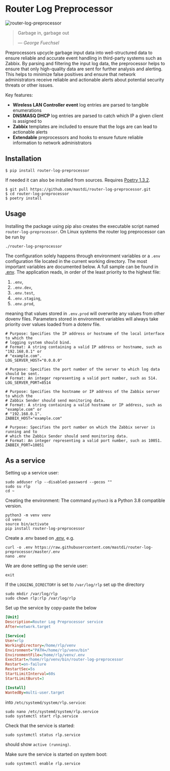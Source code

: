 # Router Log Preprocessor
![router-log-preprocessor](https://user-images.githubusercontent.com/105678820/228938795-66dbd955-813b-4fb3-a559-4f3a41f55bb9.png)

> Garbage in, garbage out
>
> &mdash; <cite>George Fuechsel</cite>

Preprocessors upcycle garbage input data into well-structured data to ensure reliable and accurate event handling in third-party systems such as Zabbix.
By parsing and filtering the input log data, the preprocessor helps to ensure that only high-quality data are sent for further analysis and alerting.
This helps to minimize false positives and ensure that network administrators receive reliable and actionable alerts about potential security threats or other issues.


Key features:
- **Wireless LAN Controller event** log entries are parsed to tangible enumerations
- **DNSMASQ DHCP** log entries are parsed to catch which IP a given client is assigned to
- **Zabbix** templates are included to ensure that the logs are can lead to actionable alerts
- **Extendable** preprocessors and hooks to ensure future reliable information to network administrators

## Installation
```console
$ pip install router-log-preprocessor
```

If needed it can also be installed from sources.
Requires [Poetry 1.3.2](https://python-poetry.org/).
```console
$ git pull https://github.com/mastdi/router-log-preprocessor.git
$ cd router-log-preprocessor
$ poetry install
```

## Usage
Installing the package using pip also creates the executable script named `router-log-preprocessor`.
On Linux systems the router log preprocessor can be run by

```console
./router-log-preprocessor
```

The configuration solely happens through environment variables or a `.env` configuration file located in the current working directory.
The most important variables are documented below. 
A full sample can be found in [.env](https://raw.githubusercontent.com/mastdi/router-log-preprocessor/master/.env).
The application reads, in order of the least priority to the highest file:
1. `.env`,
2. `.env.dev`,
3. `.env.test`,
4. `.env.staging`,
5. `.env.prod`,

meaning that values stored in `.env.prod` will overwrite any values from other dovenv files.
Parameters stored in environment variables will always take priority over values loaded from a dotenv file.

```dotenv
# Purpose: Specifies the IP address or hostname of the local interface to which the
# logging system should bind.
# Format: A string containing a valid IP address or hostname, such as "192.168.0.1" or
# "example.com".
LOG_SERVER_HOST="0.0.0.0"

# Purpose: Specifies the port number of the server to which log data should be sent.
# Format: An integer representing a valid port number, such as 514.
LOG_SERVER_PORT=8514

# Purpose: Specifies the hostname or IP address of the Zabbix server to which the
# Zabbix Sender should send monitoring data.
# Format: A string containing a valid hostname or IP address, such as "example.com" or
# "192.168.0.1".
ZABBIX_HOST="example.com"

# Purpose: Specifies the port number on which the Zabbix server is running and to
# which the Zabbix Sender should send monitoring data.
# Format: An integer representing a valid port number, such as 10051.
ZABBIX_PORT=10051
```

## As a service

Setting up a service user:

```console
sudo adduser rlp --disabled-password --gecos ""
sudo su rlp
cd ~
```

Creating the environment:
The command `python3` is a Python 3.8 compatible version.

```console
python3 -m venv venv
cd venv
source bin/activate
pip install router-log-preprocessor
```

Create a .env based on [.env](https://raw.githubusercontent.com/mastdi/router-log-preprocessor/master/.env), e.g.
```console
curl -o .env https://raw.githubusercontent.com/mastdi/router-log-preprocessor/master/.env
nano .env
```

We are done setting up the servie user:

```console
exit
```

If the `LOGGING_DIRECTORY` is set to `/var/log/rlp` set up the directory

```console
sudo mkdir /var/log/rlp
sudo chown rlp:rlp /var/log/rlp
```

Set up the service by copy-paste the below

```ini
[Unit]
Description=Router Log Preprocessor service
After=network.target

[Service]
User=rlp
WorkingDirectory=/home/rlp/venv
Environment="PATH=/home/rlp/venv/bin"
EnvironmentFile=/home/rlp/venv/.env
ExecStart=/home/rlp/venv/bin/router-log-preprocessor
Restart=on-failure
RestartSec=5s
StartLimitInterval=60s
StartLimitBurst=3

[Install]
WantedBy=multi-user.target
```

into `/etc/systemd/system/rlp.service`:

```console
sudo nano /etc/systemd/system/rlp.service
sudo systemctl start rlp.service
```

Check that the service is started:

```console
sudo systemctl status rlp.service
```
should show `active (running)`.

Make sure the service is started on system boot:

```console
sudo systemctl enable rlp.service 
```